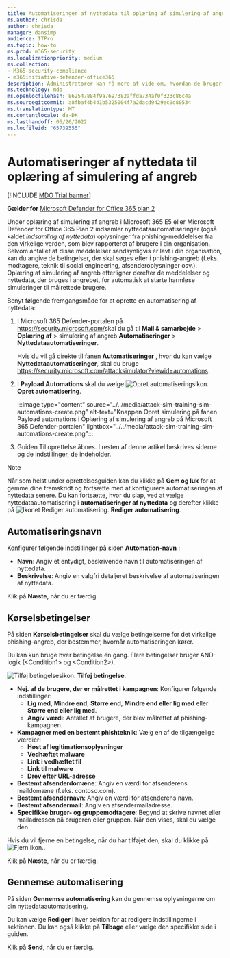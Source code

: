 ```yaml
---
title: Automatiseringer af nyttedata til oplæring af simulering af angreb
ms.author: chrisda
author: chrisda
manager: dansimp
audience: ITPro
ms.topic: how-to
ms.prod: m365-security
ms.localizationpriority: medium
ms.collection:
- M365-security-compliance
- m365initiative-defender-office365
description: Administratorer kan få mere at vide om, hvordan de bruger automatiseringer af nyttedata (høst af nyttedata) til at indsamle og starte automatiserede simuleringer til oplæring af simulering af angreb i Microsoft Defender for Office 365 Plan 2.
ms.technology: mdo
ms.openlocfilehash: 862547884f9a7697382affda734af0f323c86c4a
ms.sourcegitcommit: a8fbaf4b441b5325004f7a2dacd9429ec9d80534
ms.translationtype: MT
ms.contentlocale: da-DK
ms.lasthandoff: 05/26/2022
ms.locfileid: "65739555"
---
```

# <a name="payload-automations-for-attack-simulation-training"></a>Automatiseringer af nyttedata til oplæring af simulering af angreb

[!INCLUDE [MDO Trial banner](../includes/mdo-trial-banner.md)]

**Gælder for** [Microsoft Defender for Office 365 plan 2](defender-for-office-365.md)

Under oplæring af simulering af angreb i Microsoft 365 E5 eller Microsoft Defender for Office 365 Plan 2 indsamler nyttedataautomatiseringer (også kaldet _indsamling af nyttedata_) oplysninger fra phishing-meddelelser fra den virkelige verden, som blev rapporteret af brugere i din organisation. Selvom antallet af disse meddelelser sandsynligvis er lavt i din organisation, kan du angive de betingelser, der skal søges efter i phishing-angreb (f.eks. modtagere, teknik til social engineering, afsenderoplysninger osv.). Oplæring af simulering af angreb efterligner derefter de meddelelser og nyttedata, der bruges i angrebet, for automatisk at starte harmløse simuleringer til målrettede brugere.

Benyt følgende fremgangsmåde for at oprette en automatisering af nyttedata:

1. I Microsoft 365 Defender-portalen på <https://security.microsoft.com/>skal du gå til **Mail & samarbejde** \> **Oplæring af** \> simulering af angreb **Automatiseringer** \> **Nyttedataautomatiseringer**.

   Hvis du vil gå direkte til fanen **Automatiseringer** , hvor du kan vælge **Nyttedataautomatiseringer**, skal du bruge <https://security.microsoft.com/attacksimulator?viewid=automations>.

2. I **Payload Automations** skal du vælge ![Opret automatiseringsikon.](../../media/m365-cc-sc-create-icon.png) **Opret automatisering**.

   :::image type="content" source="../../media/attack-sim-training-sim-automations-create.png" alt-text="Knappen Opret simulering på fanen Payload automations i Oplæring af simulering af angreb på Microsoft 365 Defender-portalen" lightbox="../../media/attack-sim-training-sim-automations-create.png":::

3. Guiden Til oprettelse åbnes. I resten af denne artikel beskrives siderne og de indstillinger, de indeholder.

> [!NOTE]
> Når som helst under oprettelsesguiden kan du klikke på **Gem og luk** for at gemme dine fremskridt og fortsætte med at konfigurere automatiseringen af nyttedata senere. Du kan fortsætte, hvor du slap, ved at vælge nyttedataautomatisering i **automatiseringer af nyttedata** og derefter klikke på ![Ikonet Rediger automatisering.](../../media/m365-cc-sc-edit-icon.png) **Rediger automatisering**.

## <a name="automation-name"></a>Automatiseringsnavn

Konfigurer følgende indstillinger på siden **Automation-navn** :

- **Navn**: Angiv et entydigt, beskrivende navn til automatiseringen af nyttedata.
- **Beskrivelse**: Angiv en valgfri detaljeret beskrivelse af automatiseringen af nyttedata.

Klik på **Næste**, når du er færdig.

## <a name="run-conditions"></a>Kørselsbetingelser

På siden **Kørselsbetingelser** skal du vælge betingelserne for det virkelige phishing-angreb, der bestemmer, hvornår automatiseringen kører.

Du kan kun bruge hver betingelse én gang. Flere betingelser bruger AND-logik (\<Condition1\> og \<Condition2\>).

![Tilføj betingelsesikon.](../../media/m365-cc-sc-create-icon.png) **Tilføj betingelse**.

- **Nej. af de brugere, der er målrettet i kampagnen**: Konfigurer følgende indstillinger:
  - **Lig med**, **Mindre end**, **Større end**, **Mindre end eller lig med** eller **Større end eller lig med**.
  - **Angiv værdi**: Antallet af brugere, der blev målrettet af phishing-kampagnen.
- **Kampagner med en bestemt phishteknik**: Vælg en af de tilgængelige værdier:
  - **Høst af legitimationsoplysninger**
  - **Vedhæftet malware**
  - **Link i vedhæftet fil**
  - **Link til malware**
  - **Drev efter URL-adresse**
- **Bestemt afsenderdomæne**: Angiv en værdi for afsenderens maildomæne (f.eks. contoso.com).
- **Bestemt afsendernavn**: Angiv en værdi for afsenderens navn.
- **Bestemt afsendermail**: Angiv en afsendermailadresse.
- **Specifikke bruger- og gruppemodtagere**: Begynd at skrive navnet eller mailadressen på brugeren eller gruppen. Når den vises, skal du vælge den.

Hvis du vil fjerne en betingelse, når du har tilføjet den, skal du klikke på ![Fjern ikon.](../../media/m365-cc-sc-delete-icon.png).

Klik på **Næste**, når du er færdig.

## <a name="review-automation"></a>Gennemse automatisering

På siden **Gennemse automatisering** kan du gennemse oplysningerne om din nyttedataautomatisering.

Du kan vælge **Rediger** i hver sektion for at redigere indstillingerne i sektionen. Du kan også klikke på **Tilbage** eller vælge den specifikke side i guiden.

Klik på **Send**, når du er færdig.
